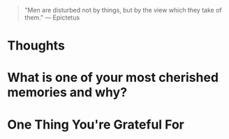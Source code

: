 
> \"Men are disturbed not by things, but by the view which they take of them.\" — Epictetus

# Thoughts

# What is one of your most cherished memories and why?

# One Thing You're Grateful For

